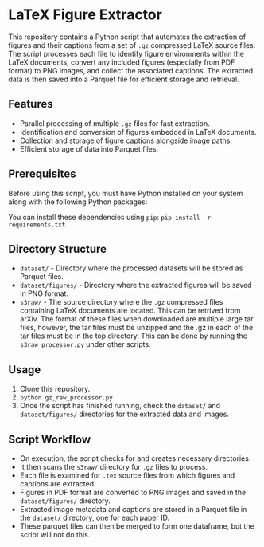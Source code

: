 # LaTeX Figure Extractor

This repository contains a Python script that automates the extraction of figures and their captions from a set of `.gz` compressed LaTeX source files. The script processes each file to identify figure environments within the LaTeX documents, convert any included figures (especially from PDF format) to PNG images, and collect the associated captions. The extracted data is then saved into a Parquet file for efficient storage and retrieval.

## Features

- Parallel processing of multiple `.gz` files for fast extraction.
- Identification and conversion of figures embedded in LaTeX documents.
- Collection and storage of figure captions alongside image paths.
- Efficient storage of data into Parquet files.

## Prerequisites

Before using this script, you must have Python installed on your system along with the following Python packages:

You can install these dependencies using `pip`:
```pip install -r requirements.txt```

## Directory Structure

- `dataset/` - Directory where the processed datasets will be stored as Parquet files.
- `dataset/figures/` - Directory where the extracted figures will be saved in PNG format.
- `s3raw/` - The source directory where the `.gz` compressed files containing LaTeX documents are located. This can be retrived from arXiv. The format of these files when downloaded are multiple large tar files, however, the tar files must be unzipped and the .gz in each of the tar files must be in the top directory. This can be done by running the ```s3raw_processor.py``` under other scripts.

## Usage

1. Clone this repository.
2. ```python gz_raw_processor.py```
3. Once the script has finished running, check the `dataset/` and `dataset/figures/` directories for the extracted data and images.

## Script Workflow

- On execution, the script checks for and creates necessary directories.
- It then scans the `s3raw/` directory for `.gz` files to process.
- Each file is examined for `.tex` source files from which figures and captions are extracted.
- Figures in PDF format are converted to PNG images and saved in the `dataset/figures/` directory.
- Extracted image metadata and captions are stored in a Parquet file in the `dataset/` directory, one for each paper ID.
- These parquet files can then be merged to form one dataframe, but the script will not do this.